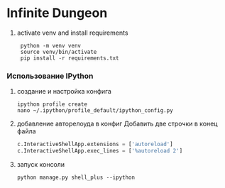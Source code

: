 # Infinite Dungeon

1) activate venv and install requirements
   ```commandline
    python -m venv venv
    source venv/bin/activate
    pip install -r requirements.txt
    ```

### Использование IPython
1) создание и настройка конфига
    ```commandline
    ipython profile create
    nano ~/.ipython/profile_default/ipython_config.py
    ```
1) добавление авторелоуда в конфиг
    Добавить две строчки в конец файла
    ```python
    c.InteractiveShellApp.extensions = ['autoreload']
    c.InteractiveShellApp.exec_lines = ['%autoreload 2']
    ```
1) запуск консоли
    ```commandline
    python manage.py shell_plus --ipython
    ```
